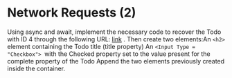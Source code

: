 # Network Requests (2)

Using async and await, implement the necessary code to recover the Todo with ID 4 through the following URL: [link](https://jsonplaceholder.typicode.com/todos/4) . Then create two elements:An `<h2>` element containing the Todo title (title property)
An `<Input Type = "Checkbox"> `with the Checked property set to the value present for the complete property of the Todo
Append the two elements previously created inside the container.
